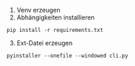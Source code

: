 1. Venv erzeugen
2. Abhängigkeiten installieren
~~~
pip install -r requirements.txt
~~~

3. Ext-Datei erzeugen

~~~
pyinstaller --onefile --windowed cli.py
~~~